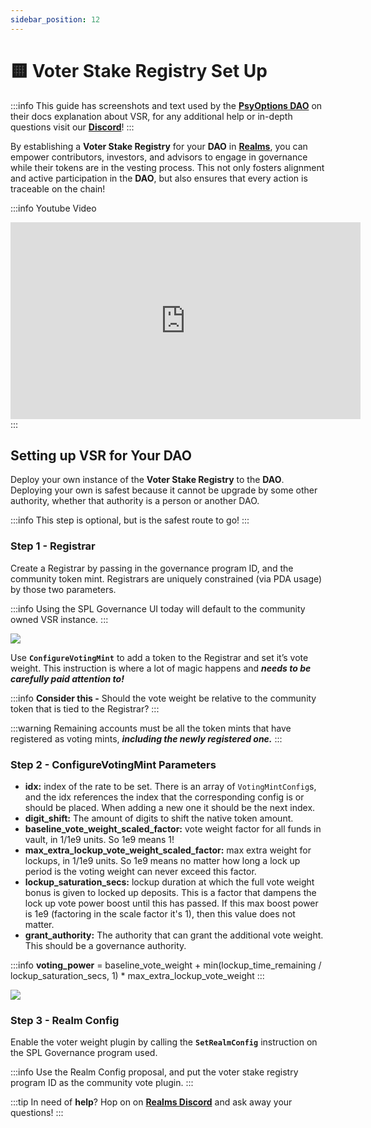 ```yaml
---
sidebar_position: 12
---
```


# 🟨 Voter Stake Registry Set Up

:::info
This guide has screenshots and text used by the [**PsyOptions DAO**](https://twitter.com/PsyOptions) on their docs explanation about VSR, for any additional help or in-depth questions visit our [**Discord**](https:discord.gg/6UZHcNJFr8)!
:::

By establishing a **Voter Stake Registry** for your **DAO** in [**Realms**](https://realms.today/), you can empower contributors, investors, and advisors to engage in governance while their tokens are in the vesting process. This not only fosters alignment and active participation in the **DAO**, but also ensures that every action is traceable on the chain!

:::info Youtube Video
<iframe width="560" height="315" src="https://www.youtube.com/embed/mE2yV77rxVw?si=WdTbqHCWqgKLbrSn" title="YouTube video player" frameborder="0" allow="accelerometer; autoplay; clipboard-write; encrypted-media; gyroscope; picture-in-picture; web-share" allowfullscreen></iframe>
:::

## Setting up VSR for Your DAO

Deploy your own instance of the **Voter Stake Registry** to the **DAO**. Deploying your own is safest because it cannot be upgrade by some other authority, whether that authority is a person or another DAO.

:::info
This step is optional, but is the safest route to go!
:::

### Step 1 - Registrar

Create a Registrar by passing in the governance program ID, and the community token mint. Registrars are uniquely constrained (via PDA usage) by those two parameters.

:::info
Using the SPL Governance UI today will default to the community owned VSR instance.
:::

![](https://i.imgur.com/du0bIq2.png)

Use **`ConfigureVotingMint`** to add a token to the Registrar and set it’s vote weight. This instruction is where a lot of magic happens and _**needs to be carefully paid attention to!**_

:::info
**Consider this -** Should the vote weight be relative to the community token that is tied to the Registrar?
:::

:::warning
Remaining accounts must be all the token mints that have registered as voting mints, _**including the newly registered one.**_
:::

### Step 2 -  ConfigureVotingMint Parameters

* **idx:** index of the rate to be set. There is an array of `VotingMintConfig`s, and the idx references the index that the corresponding config is or should be placed. When adding a new one it should be the next index.
* **digit\_shift:** The amount of digits to shift the native token amount.
* **baseline\_vote\_weight\_scaled\_factor:** vote weight factor for all funds in vault, in 1/1e9 units. So 1e9 means 1!
* **max\_extra\_lockup\_vote\_weight\_scaled\_factor:** max extra weight for lockups, in 1/1e9 units. So 1e9 means no matter how long a lock up period is the voting weight can never exceed this factor.
* **lockup\_saturation\_secs:** lockup duration at which the full vote weight bonus is given to locked up deposits. This is a factor that dampens the lock up vote power boost until this has passed. If this max boost power is 1e9 (factoring in the scale factor it's 1), then this value does not matter.
* **grant\_authority:** The authority that can grant the additional vote weight. This should be a governance authority.

:::info
**voting\_power** = baseline\_vote\_weight + min(lockup\_time\_remaining / lockup\_saturation\_secs, 1) \* max\_extra\_lockup\_vote\_weight
:::

![](https://i.imgur.com/rQVQNKm.png)

### Step 3 -  Realm Config

Enable the voter weight plugin by calling the **`SetRealmConfig`** instruction on the SPL Governance program used.

:::info
Use the Realm Config proposal, and put the voter stake registry program ID as the community vote plugin.
:::

:::tip
In need of **help**? Hop on on [**Realms Discord**](https://discord.com/invite/VsPbrK2hJk) and ask away your questions!
:::